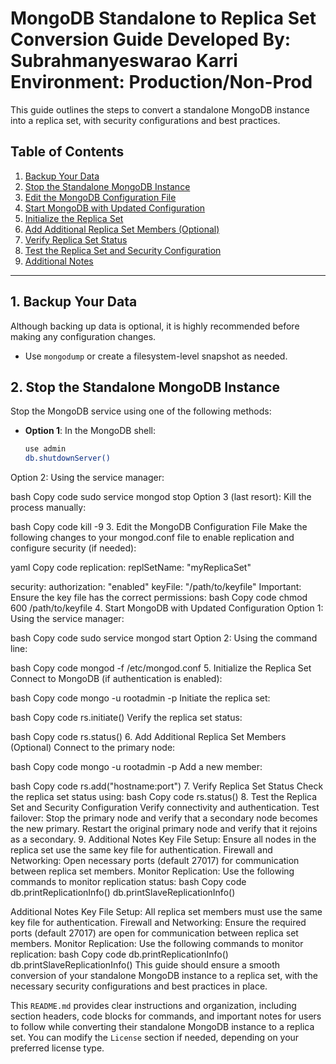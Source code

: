 # MongoDB Standalone to Replica Set Conversion Guide Developed By: Subrahmanyeswarao Karri Environment: Production/Non-Prod

This guide outlines the steps to convert a standalone MongoDB instance into a replica set, with security configurations and best practices.

## Table of Contents
1. [Backup Your Data](#1-backup-your-data)
2. [Stop the Standalone MongoDB Instance](#2-stop-the-standalone-mongodb-instance)
3. [Edit the MongoDB Configuration File](#3-edit-the-mongodb-configuration-file)
4. [Start MongoDB with Updated Configuration](#4-start-mongodb-with-updated-configuration)
5. [Initialize the Replica Set](#5-initialize-the-replica-set)
6. [Add Additional Replica Set Members (Optional)](#6-add-additional-replica-set-members-optional)
7. [Verify Replica Set Status](#7-verify-replica-set-status)
8. [Test the Replica Set and Security Configuration](#8-test-the-replica-set-and-security-configuration)
9. [Additional Notes](#9-additional-notes)

---

## 1. Backup Your Data
Although backing up data is optional, it is highly recommended before making any configuration changes.

- Use `mongodump` or create a filesystem-level snapshot as needed.

## 2. Stop the Standalone MongoDB Instance
Stop the MongoDB service using one of the following methods:

- **Option 1**: In the MongoDB shell:
  ```bash
  use admin
  db.shutdownServer()

Option 2: Using the service manager:

bash
Copy code
sudo service mongod stop
Option 3 (last resort): Kill the process manually:

bash
Copy code
kill -9 <pid>
3. Edit the MongoDB Configuration File
Make the following changes to your mongod.conf file to enable replication and configure security (if needed):

yaml
Copy code
replication:
  replSetName: "myReplicaSet"

security:
  authorization: "enabled"
  keyFile: "/path/to/keyfile"
Important: Ensure the key file has the correct permissions:
bash
Copy code
chmod 600 /path/to/keyfile
4. Start MongoDB with Updated Configuration
Option 1: Using the service manager:

bash
Copy code
sudo service mongod start
Option 2: Using the command line:

bash
Copy code
mongod -f /etc/mongod.conf
5. Initialize the Replica Set
Connect to MongoDB (if authentication is enabled):

bash
Copy code
mongo -u rootadmin -p
Initiate the replica set:

bash
Copy code
rs.initiate()
Verify the replica set status:

bash
Copy code
rs.status()
6. Add Additional Replica Set Members (Optional)
Connect to the primary node:

bash
Copy code
mongo -u rootadmin -p
Add a new member:

bash
Copy code
rs.add("hostname:port")
7. Verify Replica Set Status
Check the replica set status using:
bash
Copy code
rs.status()
8. Test the Replica Set and Security Configuration
Verify connectivity and authentication.
Test failover:
Stop the primary node and verify that a secondary node becomes the new primary.
Restart the original primary node and verify that it rejoins as a secondary.
9. Additional Notes
Key File Setup: Ensure all nodes in the replica set use the same key file for authentication.
Firewall and Networking: Open necessary ports (default 27017) for communication between replica set members.
Monitor Replication: Use the following commands to monitor replication status:
bash
Copy code
db.printReplicationInfo()
db.printSlaveReplicationInfo()

Additional Notes
Key File Setup: All replica set members must use the same key file for authentication.
Firewall and Networking: Ensure the required ports (default 27017) are open for communication between replica set members.
Monitor Replication: Use the following commands to monitor replication:
bash
Copy code
db.printReplicationInfo()
db.printSlaveReplicationInfo()
This guide should ensure a smooth conversion of your standalone MongoDB instance to a replica set, with the necessary security configurations and best practices in place.

This `README.md` provides clear instructions and organization, including section headers, code blocks for commands, and important notes for users to follow while converting their standalone MongoDB instance to a replica set. You can modify the `License` section if needed, depending on your preferred license type.


